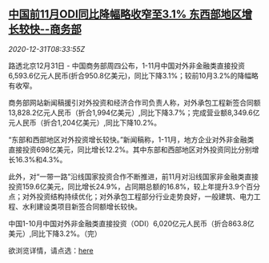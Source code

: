 <!--1609404906000-->
[中国前11月ODI同比降幅略收窄至3.1% 东西部地区增长较快--商务部](https://cn.reuters.com/article/china-moc-nov-odi-1231-idCNKBS2950PF)
------

<div><i>2020-12-31T08:33:55Z</i></div><p>路透北京12月31日 - 中国商务部周四公布，1-11月中国对外非金融类直接投资6,593.6亿元人民币(折合950.8亿美元)，同比下降3.1%；较前10月3.2%的降幅略有收窄。</p><p>商务部网站新闻稿援引对外投资和经济合作司负责人称，对外承包工程新签合同额13,828.2亿元人民币（折合1,994亿美元）,同比下降3.7%；完成营业额8,349.6亿元人民币（折合1,204亿美元）,同比下降10.2%。</p><p>“东部和西部地区对外投资增长较快。”新闻稿称，1-11月，地方企业对外非金融类直接投资698亿美元，同比增长12.2%。其中东部和西部地区对外投资同比分别增长16.3%和4.3%。</p><p>此外，对“一带一路”沿线国家投资合作不断推进，前11月对沿线国家非金融类直接投资159.6亿美元，同比增长24.9%，占同期总额的16.8%，较上年提升3.9个百分点；对外投资结构持续优化；对外承包工程部分行业走势良好，一般建筑、电力工程、水利建设类项目新签合同额增长较快。</p><p>中国1-10月中国对外非金融类直接投资（ODI）6,020亿元人民币（折合863.8亿美元）,同比下降3.2%。（完）</p><p>欲浏览详情，请点选：<a href="http://www.mofcom.gov.cn/article/ae/sjjd/202012/20201203027796.shtml">here</a></p>
